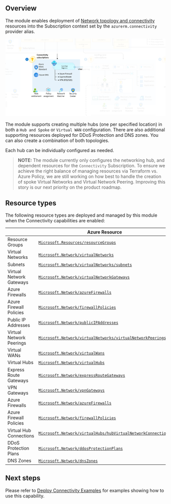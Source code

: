 <!-- markdownlint-disable first-line-h1 -->
## Overview

The module enables deployment of [Network topology and connectivity][ESLZ-Connectivity] resources into the Subscription context set by the `azurerm.connectivity` provider alias.

![Enterprise-scale Connectivity Landing Zone Architecture][TFAES-Connectivity]

The module supports creating multiple hubs (one per specified location) in both a `Hub and Spoke` or `Virtual WAN` configuration.
There are also additional supporting resources deployed for DDoS Protection and DNS zones.
You can also create a combination of both topologies.

Each hub can be individually configured as needed.

> **NOTE:** The module currently only configures the networking hub, and dependent resources for the `Connectivity` Subscription.
> To ensure we achieve the right balance of managing resources via Terraform vs. Azure Policy, we are still working on how best to handle the creation of spoke Virtual Networks and Virtual Network Peering.
> Improving this story is our next priority on the product roadmap.

## Resource types

The following resource types are deployed and managed by this module when the Connectivity capabilities are enabled:

|     | Azure Resource | Terraform Resource |
| --- | -------------- | ------------------ |
| Resource Groups | [`Microsoft.Resources/resourceGroups`][arm_resource_group] | [`azurerm_resource_group`][azurerm_resource_group] |
| Virtual Networks | [`Microsoft.Network/virtualNetworks`][arm_virtual_network] | [`azurerm_virtual_network`][azurerm_virtual_network] |
| Subnets | [`Microsoft.Network/virtualNetworks/subnets`][arm_subnet] | [`azurerm_subnet`][azurerm_subnet] |
| Virtual Network Gateways | [`Microsoft.Network/virtualNetworkGateways`][arm_virtual_network_gateway] | [`azurerm_virtual_network_gateway`][azurerm_virtual_network_gateway] |
| Azure Firewalls | [`Microsoft.Network/azureFirewalls`][arm_firewall] | [`azurerm_firewall`][azurerm_firewall] |
| Azure Firewall Policies | [`Microsoft.Network/firewallPolicies`][arm_firewall_policy] | [`azurerm_firewall_policy`][azurerm_firewall_policy] |
| Public IP Addresses | [`Microsoft.Network/publicIPAddresses`][arm_public_ip] | [`azurerm_public_ip`][azurerm_public_ip] |
| Virtual Network Peerings | [`Microsoft.Network/virtualNetworks/virtualNetworkPeerings`][arm_virtual_network_peering] | [`azurerm_virtual_network_peering`][azurerm_virtual_network_peering] |
| Virtual WANs | [`Microsoft.Network/virtualWans`][arm_virtual_wan] | [`azurerm_virtual_wan`][azurerm_virtual_wan] |
| Virtual Hubs | [`Microsoft.Network/virtualHubs`][arm_virtual_hub] | [`azurerm_virtual_hub`][azurerm_virtual_hub] |
| Express Route Gateways | [`Microsoft.Network/expressRouteGateways`][arm_express_route_gateway] | [`azurerm_express_route_gateway`][azurerm_express_route_gateway] |
| VPN Gateways | [`Microsoft.Network/vpnGateways`][arm_vpn_gateway] | [`azurerm_vpn_gateway`][azurerm_vpn_gateway] |
| Azure Firewalls | [`Microsoft.Network/azureFirewalls`][arm_firewall] | [`azurerm_firewall`][azurerm_firewall] |
| Azure Firewall Policies | [`Microsoft.Network/firewallPolicies`][arm_firewall_policy] | [`azurerm_firewall_policy`][azurerm_firewall_policy] |
| Virtual Hub Connections | [`Microsoft.Network/virtualHubs/hubVirtualNetworkConnections`][arm_virtual_hub_connection] | [`azurerm_virtual_hub_connection`][azurerm_virtual_hub_connection] |
| DDoS Protection Plans | [`Microsoft.Network/ddosProtectionPlans`][arm_ddos_protection_plan] | [`azurerm_network_ddos_protection_plan`][azurerm_network_ddos_protection_plan] |
| DNS Zones | [`Microsoft.Network/dnsZones`][arm_dns_zone] | [`azurerm_dns_zone`][azurerm_dns_zone] |

## Next steps

Please refer to [Deploy Connectivity Examples][wiki_deploy_connectivity_resources] for examples showing how to use this capability.

 [//]: # (*****************************)
 [//]: # (INSERT IMAGE REFERENCES BELOW)
 [//]: # (*****************************)

[TFAES-Connectivity]: ./media/terraform-caf-enterprise-scale-connectivity.png "Diagram showing the Connectivity resources for Azure landing zones architecture deployed by this module."

 [//]: # (************************)
 [//]: # (INSERT LINK LABELS BELOW)
 [//]: # (************************)

[ESLZ-Connectivity]: https://docs.microsoft.com/azure/cloud-adoption-framework/ready/enterprise-scale/network-topology-and-connectivity

[arm_resource_group]:                 https://docs.microsoft.com/azure/templates/microsoft.resources/resourcegroups
[arm_virtual_network]:                https://docs.microsoft.com/azure/templates/microsoft.network/virtualnetworks
[arm_subnet]:                         https://docs.microsoft.com/azure/templates/microsoft.network/virtualnetworks/subnets
[arm_virtual_network_gateway]:        https://docs.microsoft.com/azure/templates/microsoft.network/virtualnetworkgateways
[arm_firewall]:                       https://docs.microsoft.com/azure/templates/microsoft.network/azurefirewalls
[arm_public_ip]:                      https://docs.microsoft.com/azure/templates/microsoft.network/publicipaddresses
[arm_ddos_protection_plan]:           https://docs.microsoft.com/azure/templates/microsoft.network/ddosprotectionplans
[arm_dns_zone]:                       https://docs.microsoft.com/azure/templates/microsoft.network/dnszones
[arm_virtual_network_peering]:        https://docs.microsoft.com/azure/templates/microsoft.network/virtualnetworks/virtualnetworkpeerings
[arm_virtual_wan]:                    https://docs.microsoft.com/azure/templates/microsoft.network/virtualWans
[arm_virtual_hub]:                    https://docs.microsoft.com/azure/templates/microsoft.network/virtualHubs
[arm_express_route_gateway]:          https://docs.microsoft.com/azure/templates/microsoft.network/expressRouteGateways
[arm_vpn_gateway]:                    https://docs.microsoft.com/azure/templates/microsoft.network/vpnGateways
[arm_firewall_policy]:                https://docs.microsoft.com/azure/templates/microsoft.network/firewallPolicies
[arm_virtual_hub_connection]:         https://docs.microsoft.com/azure/templates/microsoft.network/virtualHubs/hubVirtualNetworkConnections

[azurerm_resource_group]:               https://registry.terraform.io/providers/hashicorp/azurerm/latest/docs/resources/resource_group
[azurerm_virtual_network]:              https://registry.terraform.io/providers/hashicorp/azurerm/latest/docs/resources/virtual_network
[azurerm_subnet]:                       https://registry.terraform.io/providers/hashicorp/azurerm/latest/docs/resources/subnet
[azurerm_virtual_network_gateway]:      https://registry.terraform.io/providers/hashicorp/azurerm/latest/docs/resources/virtual_network_gateway
[azurerm_firewall]:                     https://registry.terraform.io/providers/hashicorp/azurerm/latest/docs/resources/firewall
[azurerm_public_ip]:                    https://registry.terraform.io/providers/hashicorp/azurerm/latest/docs/resources/public_ip
[azurerm_network_ddos_protection_plan]: https://registry.terraform.io/providers/hashicorp/azurerm/latest/docs/resources/network_ddos_protection_plan
[azurerm_dns_zone]:                     https://registry.terraform.io/providers/hashicorp/azurerm/latest/docs/resources/dns_zone
[azurerm_virtual_network_peering]:      https://registry.terraform.io/providers/hashicorp/azurerm/latest/docs/resources/virtual_network_peering
[azurerm_virtual_wan]:                        https://registry.terraform.io/providers/hashicorp/azurerm/latest/docs/resources/virtual_wan
[azurerm_virtual_hub]:                        https://registry.terraform.io/providers/hashicorp/azurerm/latest/docs/resources/virtual_hub
[azurerm_express_route_gateway]:              https://registry.terraform.io/providers/hashicorp/azurerm/latest/docs/resources/express_route_gateway
[azurerm_vpn_gateway]:                        https://registry.terraform.io/providers/hashicorp/azurerm/latest/docs/resources/vpn_gateway
[azurerm_firewall_policy]:                    https://registry.terraform.io/providers/hashicorp/azurerm/latest/docs/resources/firewall_policy
[azurerm_virtual_hub_connection]:             https://registry.terraform.io/providers/hashicorp/azurerm/latest/docs/resources/virtual_hub_connection

[wiki_deploy_connectivity_resources]:         https://github.com/Azure/terraform-azurerm-caf-enterprise-scale/wiki/%5BExamples%5D-Deploy-Connectivity-Resources "Wiki - Deploy Connectivity Resources"
